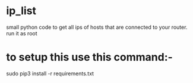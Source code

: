 # ip_list
small python code to get all ips of hosts that are connected to your router. run it as root
# to setup this use this command:-
sudo pip3 install -r requirements.txt
